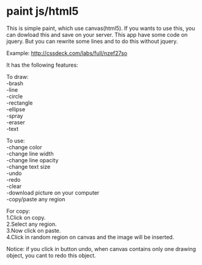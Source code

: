 # paint js/html5

This is simple paint, which use canvas(html5).
If you wants to use this, you can dowload this and save on your server.
This app have some code on jquery. But you can rewrite some lines and to do this without jquery.

Example: http://cssdeck.com/labs/full/nzef27so

It has the following features:

To draw:<br>
-brash<br>
-line<br>
-circle<br>
-rectangle<br>
-ellipse<br>
-spray<br>
-eraser<br>
-text<br>

To use:<br>
-change color<br>
-change line width<br>
-change line opacity<br>
-change text size<br>
-undo<br>
-redo<br>
-clear<br>
-download picture on your computer<br>
-copy/paste any region


For copy:<br> 1.Click on copy.<br> 2.Select any region.<br> 3.Now click on paste.<br> 4.Click in random region on canvas and the image will be inserted.

Notice: if you click in button undo, when canvas contains only one drawing object, you cant to redo this object. 
